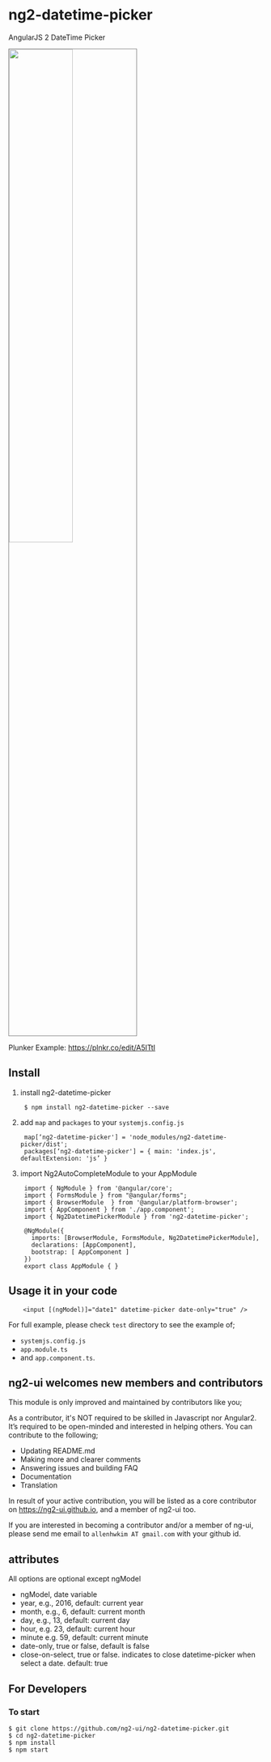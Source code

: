 # ng2-datetime-picker
AngularJS 2 DateTime Picker

<a href="https://ng2-ui.github.io/#/datetime-picker">
  <img src="http://i.imgur.com/g5qbBBz.png" width="50%" style="border:1px solid grey" />
</a>

Plunker Example: https://plnkr.co/edit/A5ITtI

## Install

1. install ng2-datetime-picker

        $ npm install ng2-datetime-picker --save

2. add `map` and `packages` to your `systemjs.config.js`

        map[‘ng2-datetime-picker'] = 'node_modules/ng2-datetime-picker/dist';
        packages[‘ng2-datetime-picker'] = { main: 'index.js', defaultExtension: 'js’ }

3. import Ng2AutoCompleteModule to your AppModule

        import { NgModule } from '@angular/core';
        import { FormsModule } from "@angular/forms";
        import { BrowserModule  } from '@angular/platform-browser';
        import { AppComponent } from './app.component';
        import { Ng2DatetimePickerModule } from 'ng2-datetime-picker';
        
        @NgModule({
          imports: [BrowserModule, FormsModule, Ng2DatetimePickerModule],
          declarations: [AppComponent],
          bootstrap: [ AppComponent ]
        })
        export class AppModule { }

## Usage it in your code

        <input [(ngModel)]="date1" datetime-picker date-only="true" />

For full example, please check `test` directory to see the example of;

  - `systemjs.config.js`
  - `app.module.ts`
  -  and `app.component.ts`.

## **ng2-ui** welcomes new members and contributors

This module is only improved and maintained by contributors like you;

As a contributor, it's NOT required to be skilled in Javascript nor Angular2. 
It’s required to be open-minded and interested in helping others.
You can contribute to the following;

  * Updating README.md
  * Making more and clearer comments
  * Answering issues and building FAQ
  * Documentation
  * Translation

In result of your active contribution, you will be listed as a core contributor
on https://ng2-ui.github.io, and a member of ng2-ui too.

If you are interested in becoming a contributor and/or a member of ng-ui,
please send me email to `allenhwkim AT gmail.com` with your github id. 

## attributes
  All options are optional except ngModel

  * ngModel, date variable
  * year, e.g., 2016, default: current year
  * month, e.g.,  6, default: current month
  * day, e.g., 13, default: current day
  * hour, e.g. 23, default: current hour
  * minute e.g. 59, default: current minute
  * date-only,  true or false, default is false
  * close-on-select, true or false. indicates to close
    datetime-picker when select a date. default: true


## For Developers

### To start

    $ git clone https://github.com/ng2-ui/ng2-datetime-picker.git
    $ cd ng2-datetime-picker
    $ npm install
    $ npm start
